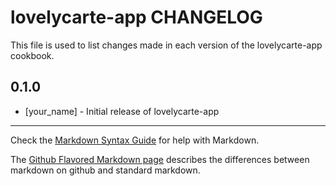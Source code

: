 lovelycarte-app CHANGELOG
=========================

This file is used to list changes made in each version of the lovelycarte-app cookbook.

0.1.0
-----
- [your_name] - Initial release of lovelycarte-app

- - -
Check the [Markdown Syntax Guide](http://daringfireball.net/projects/markdown/syntax) for help with Markdown.

The [Github Flavored Markdown page](http://github.github.com/github-flavored-markdown/) describes the differences between markdown on github and standard markdown.
